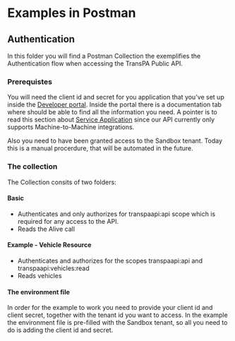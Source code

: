 # Examples in Postman

## Authentication
In this folder you will find a Postman Collection the exemplifies the Authentication flow when accessing the TransPA Public API.

### Prerequistes
You will need the client id and secret for you application that you've set up inside the [Developer portal](https://oauth.developers.visma.com/). Inside the portal there is a documentation tab where should be able to find all the information you need. A pointer is to read this section about [Service Application](https://oauth.developers.visma.com/service-registry/documentation/authentication#serviceApp) since our API currently only supports Machine-to-Machine integrations.

Also you need to have been granted access to the Sandbox tenant.
Today this is a manual procerdure, that will be automated in the future.

### The collection
The Collection consits of two folders: 

#### Basic
- Authenticates and only authorizes for transpaapi:api scope which is required for any access to the API.
- Reads the Alive call

#### Example - Vehicle Resource
- Authenticates and authorizes for the scopes transpaapi:api and transpaapi:vehicles:read
- Reads vehicles

#### The environment file
In order for the example to work you need to provide your client id and client secret, together with the tenant id you want to access. 
In the example the environment file is pre-filled with the Sandbox tenant, so all you need to do is adding the client id and secret.